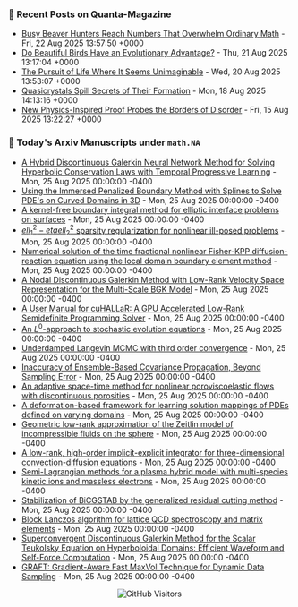 ### 📝 Recent Posts on Quanta-Magazine
<!-- quanta starts -->
* <a href="https://www.quantamagazine.org/busy-beaver-hunters-reach-numbers-that-overwhelm-ordinary-math-20250822/">Busy Beaver Hunters Reach Numbers That Overwhelm Ordinary Math</a> - Fri, 22 Aug 2025 13:57:50 +0000
* <a href="https://www.quantamagazine.org/do-beautiful-birds-have-an-evolutionary-advantage-20250821/">Do Beautiful Birds Have an Evolutionary Advantage?</a> - Thu, 21 Aug 2025 13:17:04 +0000
* <a href="https://www.quantamagazine.org/the-pursuit-of-life-where-it-seems-unimaginable-20250820/">The Pursuit of Life Where It Seems Unimaginable</a> - Wed, 20 Aug 2025 13:53:07 +0000
* <a href="https://www.quantamagazine.org/quasicrystals-spill-secrets-of-their-formation-20250818/">Quasicrystals Spill Secrets of Their Formation</a> - Mon, 18 Aug 2025 14:13:16 +0000
* <a href="https://www.quantamagazine.org/new-physics-inspired-proof-probes-the-borders-of-disorder-20250815/">New Physics-Inspired Proof Probes the Borders of Disorder</a> - Fri, 15 Aug 2025 13:22:27 +0000
<!-- quanta ends -->


### 📝 Today's Arxiv Manuscripts under ``math.NA``
<!-- arxiv-math-na starts -->
* <a href="https://arxiv.org/abs/2508.16032">A Hybrid Discontinuous Galerkin Neural Network Method for Solving Hyperbolic Conservation Laws with Temporal Progressive Learning</a> - Mon, 25 Aug 2025 00:00:00 -0400
* <a href="https://arxiv.org/abs/2508.16060">Using the Immersed Penalized Boundary Method with Splines to Solve PDE's on Curved Domains in 3D</a> - Mon, 25 Aug 2025 00:00:00 -0400
* <a href="https://arxiv.org/abs/2508.16061">A kernel-free boundary integral method for elliptic interface problems on surfaces</a> - Mon, 25 Aug 2025 00:00:00 -0400
* <a href="https://arxiv.org/abs/2508.16163">$ell_{1}^{2}-etaell_{2}^{2}$ sparsity regularization for nonlinear ill-posed problems</a> - Mon, 25 Aug 2025 00:00:00 -0400
* <a href="https://arxiv.org/abs/2508.16241">Numerical solution of the time fractional nonlinear Fisher-KPP diffusion-reaction equation using the local domain boundary element method</a> - Mon, 25 Aug 2025 00:00:00 -0400
* <a href="https://arxiv.org/abs/2508.16564">A Nodal Discontinuous Galerkin Method with Low-Rank Velocity Space Representation for the Multi-Scale BGK Model</a> - Mon, 25 Aug 2025 00:00:00 -0400
* <a href="https://arxiv.org/abs/2508.15951">A User Manual for cuHALLaR: A GPU Accelerated Low-Rank Semidefinite Programming Solver</a> - Mon, 25 Aug 2025 00:00:00 -0400
* <a href="https://arxiv.org/abs/2508.16458">An $L^0$-approach to stochastic evolution equations</a> - Mon, 25 Aug 2025 00:00:00 -0400
* <a href="https://arxiv.org/abs/2508.16485">Underdamped Langevin MCMC with third order convergence</a> - Mon, 25 Aug 2025 00:00:00 -0400
* <a href="https://arxiv.org/abs/2508.16567">Inaccuracy of Ensemble-Based Covariance Propagation, Beyond Sampling Error</a> - Mon, 25 Aug 2025 00:00:00 -0400
* <a href="https://arxiv.org/abs/2409.13420">An adaptive space-time method for nonlinear poroviscoelastic flows with discontinuous porosities</a> - Mon, 25 Aug 2025 00:00:00 -0400
* <a href="https://arxiv.org/abs/2412.01379">A deformation-based framework for learning solution mappings of PDEs defined on varying domains</a> - Mon, 25 Aug 2025 00:00:00 -0400
* <a href="https://arxiv.org/abs/2412.08182">Geometric low-rank approximation of the Zeitlin model of incompressible fluids on the sphere</a> - Mon, 25 Aug 2025 00:00:00 -0400
* <a href="https://arxiv.org/abs/2503.04932">A low-rank, high-order implicit-explicit integrator for three-dimensional convection-diffusion equations</a> - Mon, 25 Aug 2025 00:00:00 -0400
* <a href="https://arxiv.org/abs/2504.04282">Semi-Lagrangian methods for a plasma hybrid model with multi-species kinetic ions and massless electrons</a> - Mon, 25 Aug 2025 00:00:00 -0400
* <a href="https://arxiv.org/abs/2508.13536">Stabilization of BiCGSTAB by the generalized residual cutting method</a> - Mon, 25 Aug 2025 00:00:00 -0400
* <a href="https://arxiv.org/abs/2412.04444">Block Lanczos algorithm for lattice QCD spectroscopy and matrix elements</a> - Mon, 25 Aug 2025 00:00:00 -0400
* <a href="https://arxiv.org/abs/2503.11523">Superconvergent Discontinuous Galerkin Method for the Scalar Teukolsky Equation on Hyperboloidal Domains: Efficient Waveform and Self-Force Computation</a> - Mon, 25 Aug 2025 00:00:00 -0400
* <a href="https://arxiv.org/abs/2508.13653">GRAFT: Gradient-Aware Fast MaxVol Technique for Dynamic Data Sampling</a> - Mon, 25 Aug 2025 00:00:00 -0400
<!-- arxiv-math-na ends -->

<div align="center">
  
![GitHub Visitors](https://api.visitorbadge.io/api/visitors?path=https%3A%2F%2Fgithub.com%2Flowrank&label=profile%20views&labelColor=%231e1e2e&countColor=%23cba6f7)



</div>
